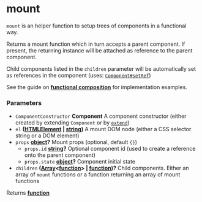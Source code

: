<!-- Generated by documentation.js. Update this documentation by updating the source code. -->

# mount

`mount` is an helper function to setup trees of components in a functional way.

Returns a mount function which in turn accepts a parent component. If present, the returning instance will be attached as reference to the parent component.

Child components listed in the `children` parameter will be automatically set as references in the component (uses: [`Component#setRef`][1])

See the guide on **[functional composition][2]** for implementation examples.

### Parameters

-   `ComponentConstructor` **Component** A component constructor (either created by extending `Component` or by [`extend`][3])
-   `el` **([HTMLElement][4] \| [string][5])** A mount DOM node (either a CSS selector string or a DOM element)
-   `props` **[object][6]?** Mount props (optional, default `{}`)
    -   `props.id` **[string][5]?** Optional component id (used to create a reference onto the parent component)
    -   `props.state` **[object][6]?** Component initial state
-   `children` **([Array][7]&lt;[function][8]> | [function][8])?** Child components. Either an array of `mount` functions or a function returning an array of mount functions

Returns **[function][8]** 

[1]: /packages/yuzu/api/component#setref

[2]: /packages/yuzu/#functional-composition

[3]: /packages/yuzu/api/extend

[4]: https://developer.mozilla.org/docs/Web/HTML/Element

[5]: https://developer.mozilla.org/docs/Web/JavaScript/Reference/Global_Objects/String

[6]: https://developer.mozilla.org/docs/Web/JavaScript/Reference/Global_Objects/Object

[7]: https://developer.mozilla.org/docs/Web/JavaScript/Reference/Global_Objects/Array

[8]: https://developer.mozilla.org/docs/Web/JavaScript/Reference/Statements/function
